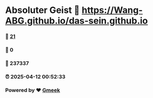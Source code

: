 # Absoluter Geist :link: https://Wang-ABG.github.io/das-sein.github.io 
### :page_facing_up: [21](https://Wang-ABG.github.io/das-sein.github.io/tag.html) 
### :speech_balloon: 0 
### :hibiscus: 237337 
### :alarm_clock: 2025-04-12 00:52:33 
### Powered by :heart: [Gmeek](https://github.com/Meekdai/Gmeek)
